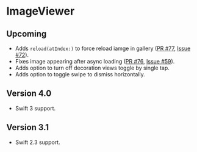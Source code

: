 # ImageViewer

## Upcoming

* Adds `reload(atIndex:)` to force reload iamge in gallery ([PR #77](https://github.com/MailOnline/ImageViewer/pull/77), [Issue #72](https://github.com/MailOnline/ImageViewer/issues/72)).
* Fixes image appearing after async loading ([PR #76](https://github.com/MailOnline/ImageViewer/pull/76), [Issue #59](https://github.com/MailOnline/ImageViewer/issues/59)).
* Adds option to turn off decoration views toggle by single tap.
* Adds option to toggle swipe to dismiss horizontally.

## Version 4.0

* Swift 3 support.

## Version 3.1

* Swift 2.3 support.
